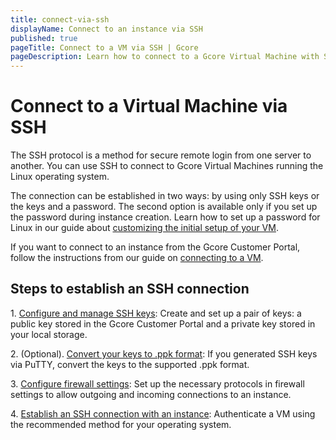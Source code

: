 ```yaml
---
title: connect-via-ssh
displayName: Connect to an instance via SSH
published: true
pageTitle: Connect to a VM via SSH | Gcore
pageDescription: Learn how to connect to a Gcore Virtual Machine with SSH keys 
---
```

# Connect to a Virtual Machine via SSH

The SSH protocol is a method for secure remote login from one server to another. You can use SSH to connect to Gcore Virtual Machines running the Linux operating system.

The connection can be established in two ways: by using only SSH keys or the keys and a password. The second option is available only if you set up the password during instance creation. Learn how to set up a password for Linux in our guide about <a href="https://gcore.com/docs/cloud/virtual-instances/customize-initial-setup-for-your-instance#customize-the-initial-setup-for-your-instance" target="_blank">customizing the initial setup of your VM</a>.

<alert-element type="info" title="Info">

If you want to connect to an instance from the Gcore Customer Portal, follow the instructions from our guide on <a href="https://gcore.com/docs/cloud/virtual-instances/connect/connect-to-your-instance-via-control-panel" target="_blank">connecting to a VM</a>.

</alert-element>

## Steps to establish an SSH connection

1\. <a href="https://gcore.com/docs/cloud/virtual-instances/connect/connect-to-your-instance-via-ssh" target="_blank">Configure and manage SSH keys</a>: Create and set up a pair of keys: a public key stored in the Gcore Customer Portal and a private key stored in your local storage. 

2\. (Optional). <a href="https://gcore.com/docs/cloud/ssh-keys/convert-an-ssh-key-from-pem-to-ppk" target="_blank">Convert your keys to .ppk format</a>: If you generated SSH keys via PuTTY, convert the keys to the supported .ppk format.

3\. <a href="https://gcore.com/docs/cloud/networking/add-and-configure-a-firewall#use-the-default-firewall" target="_blank">Configure firewall settings</a>: Set up the necessary protocols in firewall settings to allow outgoing and incoming connections to an instance.

4\. <a href="https://gcore.com/docs/cloud/virtual-instances/connect/connect-via-ssh/establish-ssh-connection-to-an-instance" target="_blank">Establish an SSH connection with an instance</a>: Authenticate a VM using the recommended method for your operating system.
